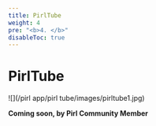 ```yaml
---
title: PirlTube
weight: 4
pre: "<b>4. </b>"
disableToc: true
---
```


# PirlTube

![](/pirl app/pirl tube/images/pirltube1.jpg)

**Coming soon, by Pirl Community Member** 